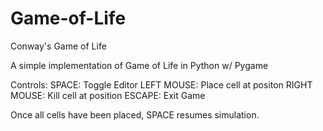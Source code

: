 # Game-of-Life
Conway's Game of Life

A simple implementation of Game of Life in Python w/ Pygame

Controls:
  SPACE: Toggle Editor 
    LEFT MOUSE: Place cell at positon
    RIGHT MOUSE: Kill cell at position
  ESCAPE: Exit Game

Once all cells have been placed, SPACE resumes simulation.

